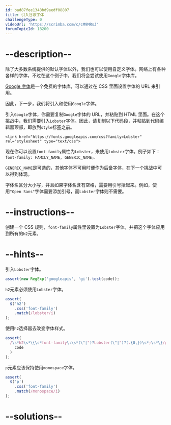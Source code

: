 ```yaml
---
id: bad87fee1348bd9aedf08807
title: 引入谷歌字体
challengeType: 0
videoUrl: 'https://scrimba.com/c/cM9MRsJ'
forumTopicId: 18200
---
```


# --description--

除了大多数系统提供的默认字体以外，我们也可以使用自定义字体。网络上有各种各样的字体，不过在这个例子中，我们将会尝试使用`Google`字体库。

[Google 字体](https://fonts.google.com/)是一个免费的字体库，可以通过在 CSS 里面设置字体的 URL 来引用。

因此，下一步，我们将引入和使用`Google`字体。

引入`Google`字体，你需要复制`Google`字体的 URL，并粘贴到 HTML 里面。在这个挑战中，我们需要引入`Lobster`字体。因此，请复制以下代码段，并粘贴到代码编辑器顶部，即放到`style`标签之前。

`<link href="https://fonts.googleapis.com/css?family=Lobster" rel="stylesheet" type="text/css">`

现在你可以设置`font-family`属性为`Lobster`，来使用`Lobster`字体。例子如下：  
`font-family: FAMILY_NAME, GENERIC_NAME;`.

`GENERIC_NAME`是可选的，其他字体不可用时便作为后备字体，在下一个挑战中可以得到体现。

字体名区分大小写，并且如果字体名含有空格，需要用引号括起来。例如，使用`"Open Sans"`字体需要添加引号，而`Lobster`字体则不需要。

# --instructions--

创建一个 CSS 规则，`font-family`属性里设置为`Lobster`字体，并把这个字体应用到所有的`h2`元素。

# --hints--

引入`Lobster`字体。

```js
assert(new RegExp('googleapis', 'gi').test(code));
```

`h2`元素必须使用`Lobster`字体。

```js
assert(
  $('h2')
    .css('font-family')
    .match(/lobster/i)
);
```

使用`h2`选择器去改变字体样式。

```js
assert(
  /\s*h2\s*\{\s*font-family\:\s*(\"|")?Lobster(\"|")?(.{0,})\s*;\s*\}/gi.test(
    code
  )
);
```

`p`元素应该保持使用`monospace`字体。

```js
assert(
  $('p')
    .css('font-family')
    .match(/monospace/i)
);
```

# --solutions--

